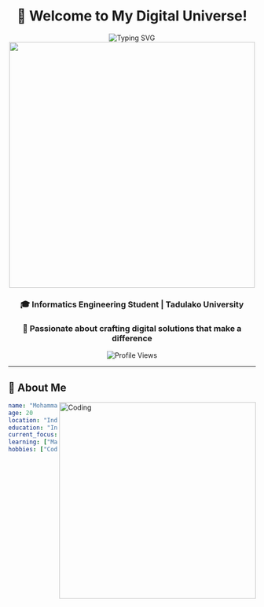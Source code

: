 <div align="center">
  
# 👋 Welcome to My Digital Universe!

<img src="https://readme-typing-svg.herokuapp.com?font=Fira+Code&weight=700&size=28&pause=1000&color=F97316&center=true&vCenter=true&width=600&lines=Hi+there!+I'm+Raiyan+%F0%9F%91%8B;Full-Stack+Developer+%F0%9F%9A%80;Data+Science+Enthusiast+%F0%9F%93%8A;Always+Learning+%F0%9F%A7%A0" alt="Typing SVG" />

<img src="https://user-images.githubusercontent.com/74038190/225813708-98b745f2-7d22-48cf-9150-083f1b00d6c9.gif" width="500">

### 🎓 Informatics Engineering Student | Tadulako University
### 🌟 Passionate about crafting digital solutions that make a difference

<img src="https://komarev.com/ghpvc/?username=Raaiyaann&label=Profile%20views&color=0e75b6&style=flat" alt="Profile Views" />

</div>

---

## 🚀 About Me

<img align="right" alt="Coding" width="400" src="https://user-images.githubusercontent.com/74038190/229223263-cf2e4b07-2615-4f87-9c38-e37600f8381a.gif">

```yaml
name: "Mohammad Raiyan"
age: 20
location: "Indonesia"
education: "Informatics Engineering"
current_focus: ["Web Development", "Data Science"]
learning: ["Machine Learning", "Cloud Computing"]
hobbies: ["Coding", "Problem Solving", "Tech Innovation"]
